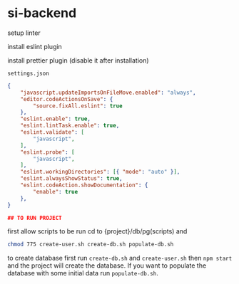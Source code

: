 # si-backend

setup linter

install eslint plugin

install prettier plugin (disable it after installation)

``settings.json`` 
```json
{
    "javascript.updateImportsOnFileMove.enabled": "always",
    "editor.codeActionsOnSave": {
        "source.fixAll.eslint": true
    },
    "eslint.enable": true,
    "eslint.lintTask.enable": true,
    "eslint.validate": [
        "javascript",
    ],
    "eslint.probe": [
        "javascript", 
    ],
    "eslint.workingDirectories": [{ "mode": "auto" }],
    "eslint.alwaysShowStatus": true,
    "eslint.codeAction.showDocumentation": {
        "enable": true
    },
}

## TO RUN PROJECT

```
first allow scripts to be run cd to {project}/db/pg(scripts) and 
```bash
chmod 775 create-user.sh create-db.sh populate-db.sh
``` 

to create database first run ``create-db.sh`` and ``create-user.sh`` then ``npm start`` and the project will create the database. If you want to populate the database with some initial data run ``populate-db.sh``.
